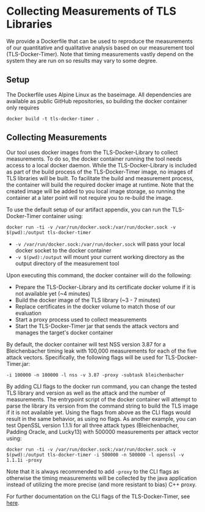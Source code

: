 # Collecting Measurements of TLS Libraries
We provide a Dockerfile that can be used to reproduce the measurements of our quantitative and qualitative analysis based on our measurement tool (TLS-Docker-Timer). Note that timing measurements vastly depend on the system they are run on so results may vary to some degree.

## Setup
The Dockerfile uses Alpine Linux as the baseimage. All dependencies are available as public GitHub repositories, so building the docker container only requires
```
docker build -t tls-docker-timer .
```

## Collecting Measurements
Our tool uses docker images from the TLS-Docker-Library to collect measurements. To do so, the docker container running the tool needs access to a local docker daemon. While the TLS-Docker-Library is included as part of the build process of the TLS-Docker-Timer image, no images of TLS libraries will be built. To facilitate the build and measurement process, the container will build the required docker image at runtime. Note that the created image will be added to you local image storage, so running the container at a later point will not require you to re-build the image.

To use the default setup of our artifact appendix, you can run the TLS-Docker-Timer container using:
```
docker run -ti -v /var/run/docker.sock:/var/run/docker.sock -v $(pwd):/output tls-docker-timer
```

- `-v /var/run/docker.sock:/var/run/docker.sock` will pass your local docker socket to the docker container
- `-v $(pwd):/output` will mount your current working directory as the output directory of the measurement tool

Upon executing this command, the docker container will do the following:
- Prepare the TLS-Docker-Library and its certificate docker volume if it is not available yet (~4 minutes)
- Build the docker image of the TLS library (~3 - 7 minutes)
- Replace certificates in the docker volume to match those of our evaluation
- Start a proxy process used to collect measurements
- Start the TLS-Docker-Timer jar that sends the attack vectors and manages the target's docker container

By default, the docker container will test NSS version 3.87 for a Bleichenbacher timing leak with 100,000 measurements for each of the five attack vectors. Specifically, the following flags will be used for TLS-Docker-Timer.jar:
```
-i 100000 -n 100000 -l nss -v 3.87 -proxy -subtask bleichenbacher
```

By adding CLI flags to the docker run command, you can change the tested TLS library and version as well as the attack and the number of measurements. The entrypoint script of the docker container will attempt to parse the library its version from the command string to build the TLS image if it is not available yet. Using the flags from above as the CLI flags would result in the same behavior, as using no flags. As another example, you can test OpenSSL version 1.1.1i for all three attack types (Bleichenbacher, Padding Oracle, and Lucky13) with 500000 measurements per attack vector using:
```
docker run -ti -v /var/run/docker.sock:/var/run/docker.sock -v $(pwd):/output tls-docker-timer -i 500000 -n 500000 -l openssl -v 1.1.1i -proxy
```
Note that it is always recommended to add `-proxy` to the CLI flags as otherwise the timing measurements will be collected by the java application instead of utilizing the more precise (and more resistant to bias) C++ proxy.

For further documentation on the CLI flags of the TLS-Docker-Timer, see [here](https://github.com/tls-attacker/TLS-Docker-Timer).